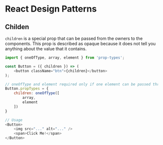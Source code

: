 # React Design Patterns

## Childen

`children` is a special prop that can be passed from the owners to the components.  This prop is described as opaque because it does not tell you anything about the value that it contains.

```javascript
import { oneOfType, array, element } from 'prop-types';

const Button = ({ children }) => (
    <button className="btn">{children}</button>
);

// oneOfType and element required only if one element can be passed through
Button.propTypes = {
    children: oneOfType([
        array,
        element
    ])
}

// Usage
<Button>
    <img src="..." alt="..." />
    <span>Click Me!</span>
</Button>
```

